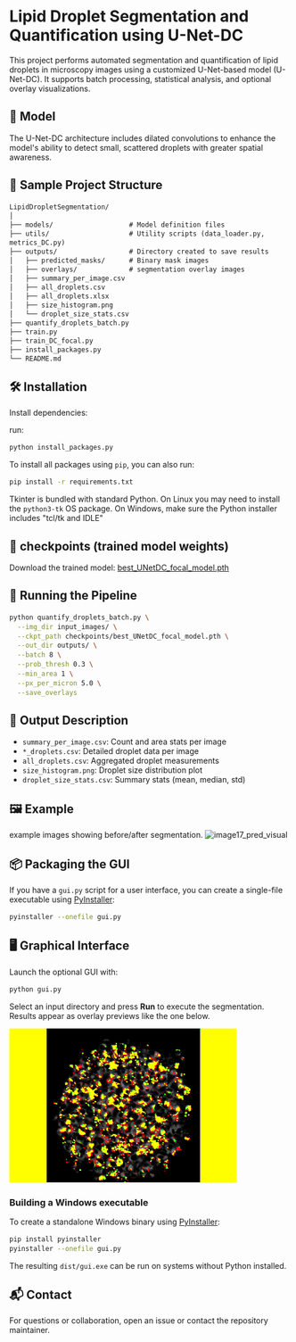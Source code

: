 # Lipid Droplet Segmentation and Quantification using U-Net-DC

This project performs automated segmentation and quantification of lipid droplets in microscopy images using a customized U-Net-based model (U-Net-DC). It supports batch processing, statistical analysis, and optional overlay visualizations.

## 🧠 Model

The U-Net-DC architecture includes dilated convolutions to enhance the model's ability to detect small, scattered droplets with greater spatial awareness.

## 📂 Sample Project Structure

```plaintext
LipidDropletSegmentation/
│
├── models/                   # Model definition files
├── utils/                    # Utility scripts (data_loader.py, metrics_DC.py)
├── outputs/                  # Directory created to save results
│   ├── predicted_masks/      # Binary mask images
│   ├── overlays/             # segmentation overlay images
│   ├── summary_per_image.csv
│   ├── all_droplets.csv
│   ├── all_droplets.xlsx
│   ├── size_histogram.png
│   └── droplet_size_stats.csv
├── quantify_droplets_batch.py
├── train.py
├── train_DC_focal.py
├── install_packages.py
└── README.md
```

## 🛠️ Installation

Install dependencies:

 run:

```bash
python install_packages.py
```


To install all packages using `pip`, you can also run:

```bash
pip install -r requirements.txt
```
Tkinter is bundled with standard Python. On Linux you may need to install the
`python3-tk` OS package. On Windows, make sure the Python installer includes
"tcl/tk and IDLE"

## 🔗 checkpoints (trained model weights)

Download the trained model: [best_UNetDC_focal_model.pth](https://drive.google.com/file/d/1GqywfrT1-Pjfd10h86i38AGXFLWsWSyQ/view?usp=drive_link)

## 🚀 Running the Pipeline

```bash
python quantify_droplets_batch.py \
  --img_dir input_images/ \
  --ckpt_path checkpoints/best_UNetDC_focal_model.pth \
  --out_dir outputs/ \
  --batch 8 \
  --prob_thresh 0.3 \
  --min_area 1 \
  --px_per_micron 5.0 \
  --save_overlays
```

## 📄 Output Description

- `summary_per_image.csv`: Count and area stats per image
- `*_droplets.csv`: Detailed droplet data per image
- `all_droplets.csv`: Aggregated droplet measurements
- `size_histogram.png`: Droplet size distribution plot
- `droplet_size_stats.csv`: Summary stats (mean, median, std)

## 🖼 Example

 example images showing before/after segmentation.
 ![image17_pred_visual](https://github.com/user-attachments/assets/d45acdf1-3785-477e-a8e0-fb0e2ae52f11)

## 📦 Packaging the GUI

If you have a `gui.py` script for a user interface, you can create a single-file
executable using [PyInstaller](https://pyinstaller.org/):

```bash
pyinstaller --onefile gui.py
```
## 🖥️ Graphical Interface

Launch the optional GUI with:

```bash
python gui.py
```

Select an input directory and press **Run** to execute the segmentation.
Results appear as overlay previews like the one below.

![GUI screenshot](outputs/overlays/image17_overlay.png)

### Building a Windows executable

To create a standalone Windows binary using [PyInstaller](https://www.pyinstaller.org/):

```bash
pip install pyinstaller
pyinstaller --onefile gui.py
```

The resulting `dist/gui.exe` can be run on systems without Python installed.





## 📬 Contact

For questions or collaboration, open an issue or contact the repository maintainer.
